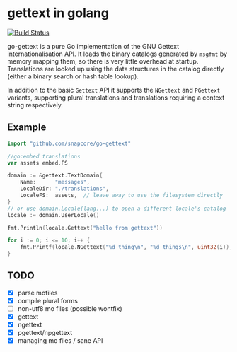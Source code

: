 # gettext in golang

[![Build Status](https://github.com/snapcore/go-gettext/workflows/test/badge.svg)](https://github.com/snapcore/go-gettext/actions)

go-gettext is a pure Go implementation of the GNU Gettext
internationalisation API. It loads the binary catalogs generated
by `msgfmt` by memory mapping them, so there is very little overhead
at startup. Translations are looked up using the data structures in
the catalog directly (either a binary search or hash table lookup).

In addition to the basic `Gettext` API it supports the `NGettext` and
`PGettext` variants, supporting plural translations and translations
requiring a context string respectively.


## Example

```go
import "github.com/snapcore/go-gettext"

//go:embed translations
var assets embed.FS

domain := &gettext.TextDomain{
	Name:      "messages",
	LocaleDir: "./translations",
	LocaleFS:  assets,  // leave away to use the filesystem directly
}
// or use domain.Locale(lang...) to open a different locale's catalog
locale := domain.UserLocale()

fmt.Println(locale.Gettext("hello from gettext"))

for i := 0; i <= 10; i++ {
	fmt.Printf(locale.NGettext("%d thing\n", "%d things\n", uint32(i)), i)
}
```


## TODO

- [x] parse mofiles
- [x] compile plural forms
- [ ] non-utf8 mo files (possible wontfix)
- [x] gettext
- [x] ngettext
- [x] pgettext/npgettext
- [x] managing mo files / sane API
